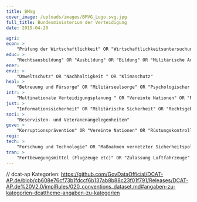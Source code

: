 ```yaml
---
title: BMVg
cover_image: /uploads/images/BMVG_Logo.svg.jpg
full_title: Bundesministerium der Verteidigung
date: 2019-04-20

agri:
econ: >
    "Prüfung der Wirtschaftlichkeit" OR "Wirtschaftlichkeitsuntersuchungen im Geschäftsbereich BMVg" OR "Kooperation (zw. BMVg) mit der Wirtschaft" OR "Koordinierende Haushaltsmittelbewirtschaftung" OR "Wirtschaftlichkeit von Realisierung und Nutzung von Wehrmaterial" OR "Haushalt" OR "Materialwirtschaft" OR "Finanzbedarfsanalyse" OR "Rüstungsindustriepolitik" OR "Rüstungsexport" OR "Investitionsprüfung" OR "Controlling" OR "Bewirtschaftungsangelegenheiten"
educ: >
    "Rechtsausbildung" OR "Ausbildung" OR "Bildung" OR "Militärische Ausbildung und Übungen" OR "Hochschulen der Bundeswehr" OR "Auslandsschulen der Bundeswehr"
ener:
envi: >
    "Umweltschutz" OR "Nachhaltigkeit " OR "Klimaschutz"
heal: >
    "Betreuung und Fürsorge" OR "Militärseelsorge" OR "Psychologischer Dienst der Bundeswehr" OR "Veteranen" OR "Veteranenangelegenheiten"
intr: >
    "Multinationale Verteidigungsplanung " OR "Vereinte Nationen" OR "NATO" OR "EU" OR "GSVP" OR "GASP" OR "Common Security and Defence Policy"
just: >
    "Informationssicherheit" OR "Militärische Sicherheit" OR "Rechtsgebiete (Staats- und Verfassungsrecht, Völker- und Europarecht, Verwaltungsrecht, Bürgerliches Recht, Handels- und Wirtschaftsrecht, Strafrecht)" OR "Sicherheit" OR "Sicherheitspolitik und Verteidigungspolitik" OR "Sicherheitsrecht" OR "Bedrohungsbeurteilung " OR "Terrorismus " OR "Weltraumsicherheit" OR "Sicherheitsbeurteilung " OR "Extremismus"
soci: >
    "Reservisten- und Veteranenangelegenheiten"
gove: >
    "Korruptionsprävention" OR "Vereinte Nationen" OR "Rüstungskontrolle" OR "NATO" OR "GSVP" OR "Rüstungsangelegenheiten" OR "OSZE" OR "Verwaltungsunterstützung" OR "Informationsfreiheitsgesetz (Anfragestatistik)" OR "Sanitätsdienst" OR "Stationierung der Bundeswehr" OR "Logistik" OR "Verwaltungsprozesse" OR "Liegenschaftsbetrieb im Inland und Ausland"
regi:
tech: >
    "Forschung und Technologie" OR "Maßnahmen vernetzter Sicherheitspolitik" OR "Wissenschaft und Gesellschaft"
tran: >
    "Fortbewegungsmittel (Flugzeuge etc)" OR "Zulassung Luftfahrzeuge" OR "Logistik" OR "Mobilität"
---
```


// dcat-ap Kategorien: https://github.com/GovDataOfficial/DCAT-AP.de/blob/cb608e76cf73b1fdccf6b137ab8b88c23f01f791/Releases/DCAT-AP.de%20V2.0/implRules/020_conventions_dataset.md#angaben-zu-kategorien-dcattheme-angaben-zu-kategorien